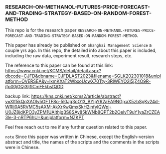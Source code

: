 ### RESEARCH-ON-METHANOL-FUTURES-PRICE-FORECAST-AND-TRADING-STRATEGY-BASED-ON-RANDOM-FOREST-METHOD

This repo is for the research paper `RESEARCH-ON-METHANOL-FUTURES-PRICE-FORECAST-AND-TRADING-STRATEGY-BASED-ON-RANDOM-FOREST-METHOD`.

This paper has already be published on `Shanghai Management Science` a couple yrs ago.
In this repo, the detailed info about this paper is included, including the raw data, experiment result, research steps, etc.

The reference to this paper can be found at this link: 
https://www.cnki.net/KCMS/detail/detail.aspx?dbcode=CJFD&dbname=CJFDLAST2023&filename=SGLK202301018&uniplatform=OVERSEA&v=lxmKXaT2WbxoUcwX70Tty-3RlWEYO2I5jZ4O9R-jfp00jGQj3lj1ICmFEkbsfQGD

backup link:
https://kns.cnki.net/kcms2/article/abstract?v=Xlf5kQqXAOlv5OFTF8o-5l0Jg3oO13_BYlpY62aEA9NGjxaX5zbSgKv24d-WRIj0A5RVMC5sAXM-AkXrKwQmxSkH2infylQWpj-U0JZ8jdKPO3yZPM1UAIthjg3S8SAy85kWNb8QPT2b2OelvT9uY1yaZrCZEA3le-3-nRTP6hU=&uniplatform=NZKPT

Feel free reach out to me if any further question related to this paper.

`note` Since this paper was written in Chinese, except the English-version abstract and title, the names of the scripts and the comments in the scripts were in Chinese.